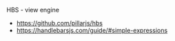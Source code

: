 

HBS - view engine 

- https://github.com/pillarjs/hbs  
- https://handlebarsjs.com/guide/#simple-expressions 

